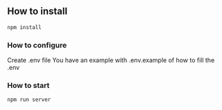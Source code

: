 ## How to install

```bash
npm install
```

### How to configure

Create .env file 
You have an example with .env.example of how to fill the .env

### How to start

```bash
npm run server
```
